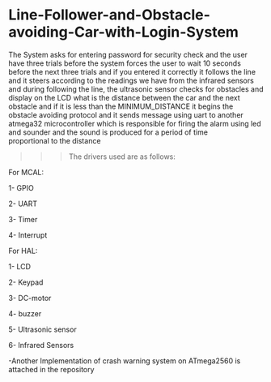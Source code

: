 # Line-Follower-and-Obstacle-avoiding-Car-with-Login-System
The System asks for entering password for security check and the user have three trials before the system forces the user to wait 10 seconds before the next three trials and if you entered it correctly it follows the line and it steers according to the readings we have from the infrared sensors and during following the line, the ultrasonic sensor checks for obstacles and display on the LCD what is the distance between the car and the next obstacle and if it is less than the MINIMUM_DISTANCE it begins the obstacle avoiding protocol and it sends message using uart to another atmega32 microcontroller which is responsible for firing the alarm using led and sounder and the sound is produced for a period of time proportional to the distance

>>> The drivers used are as follows:

For MCAL:

1- GPIO

2- UART

3- Timer

4- Interrupt

For HAL:

1- LCD

2- Keypad

3- DC-motor

4- buzzer

5- Ultrasonic sensor

6- Infrared Sensors



-Another Implementation of crash warning system on ATmega2560 is attached in the repository 
